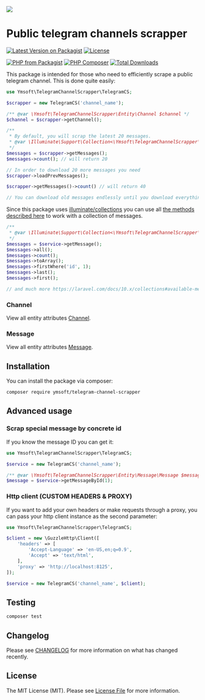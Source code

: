 [<img src="https://github-ads.s3.eu-central-1.amazonaws.com/support-ukraine.svg?t=1" />](https://supportukrainenow.org)

# Public telegram channels scrapper

[![Latest Version on Packagist](https://img.shields.io/packagist/v/ymsoft/telegram-channel-scrapper.svg?style=for-the-badge)](https://packagist.org/packages/ymsoft/telegram-channel-scrapper)
[![License](https://img.shields.io/github/license/yarmat/telegram-channel-scrapper?style=for-the-badge)](https://github.com/yarmat/telegram-channel-scrapper/blob/master/LICENSE.md)

[![PHP from Packagist](https://img.shields.io/packagist/php-v/ymsoft/telegram-channel-scrapper?style=flat-square)](https://packagist.org/packages/ymsoft/telegram-channel-scrapper)
[![PHP Composer](https://github.com/yarmat/telegram-channel-scrapper/actions/workflows/php.yml/badge.svg?branch=master)](https://github.com/yarmat/telegram-channel-scrapper/actions/workflows/php.yml)
[![Total Downloads](https://img.shields.io/packagist/dt/ymsoft/telegram-channel-scrapper.svg?style=flat-square)](https://packagist.org/packages/ymsoft/telegram-channel-scrapper)

This package is intended for those who need to efficiently scrape a public telegram channel.
This is done quite easily:
```php
use Ymsoft\TelegramChannelScrapper\TelegramCS;

$scrapper = new TelegramCS('channel_name');

/** @var \Ymsoft\TelegramChannelScrapper\Entity\Channel $channel */
$channel = $scrapper->getChannel();

/** 
 * By default, you will scrap the latest 20 messages.
 * @var \Illuminate\Support\Collection<\Ymsoft\TelegramChannelScrapper\Entity\Message\Message> $messages 
 */
$messages = $scrapper->getMessages();
$messages->count(); // will return 20

// In order to download 20 more messages you need
$scrapper->loadPrevMessages();

$scrapper->getMessages()->count() // will return 40

// You can download old messages endlessly until you download everything.
```

Since this package uses [illuminate/collections](https://github.com/illuminate/collections) you can use all [the methods described here](https://laravel.com/docs/10.x/collections#available-methods) to work with a collection of messages. 

```php
/** 
 * @var \Illuminate\Support\Collection<\Ymsoft\TelegramChannelScrapper\Entity\Message\Message> $messages 
 */
$messages = $service->getMessage();
$messages->all();
$messages->count();
$messages->toArray();
$messages->firstWhere('id', 1);
$messages->last();
$messages->first();

// and much more https://laravel.com/docs/10.x/collections#available-methods
```

### Channel
View all entity attributes [Channel](src/Entity/Channel.php). 

### Message
View all entity attributes [Message](src/Entity/Message/Message.php).

## Installation

You can install the package via composer:

``` bash
composer require ymsoft/telegram-channel-scrapper
```

## Advanced usage

### Scrap special message by concrete id
If you know the message ID you can get it:
```php
use Ymsoft\TelegramChannelScrapper\TelegramCS;

$service = new TelegramCS('channel_name');

/** @var \Ymsoft\TelegramChannelScrapper\Entity\Message\Message $message */
$message = $service->getMessageById(1);
```

### Http client (CUSTOM HEADERS & PROXY)
If you want to add your own headers or make requests through a proxy, you can pass your http client instance as the second parameter:
```php
use Ymsoft\TelegramChannelScrapper\TelegramCS;

$client = new \GuzzleHttp\Client([
    'headers' => [
        'Accept-Language' => 'en-US,en;q=0.9',
        'Accept' => 'text/html',
    ],
    'proxy' => 'http://localhost:8125',
]);

$service = new TelegramCS('channel_name', $client);
```

## Testing

``` bash
composer test
```

## Changelog

Please see [CHANGELOG](https://github.com/yarmat/telegram-channel-scrapper/releases) for more information on what has changed recently.

## License

The MIT License (MIT). Please see [License File](LICENSE.md) for more information.